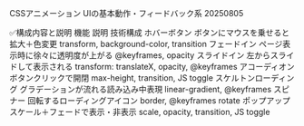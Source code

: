 CSSアニメーション UIの基本動作・フィードバック系 20250805

✅構成内容と説明
機能	                    説明	                            技術構成
ホバーボタン	        ボタンにマウスを乗せると拡大＋色変更	transform, background-color, transition
フェードイン	        ページ表示時に徐々に透明度が上がる	    @keyframes, opacity
スライドイン	        左からスライドして表示される	        transform: translateX, opacity, @keyframes
アコーディオン	        ボタンクリックで開閉	                max-height, transition, JS toggle
スケルトンローディング	 グラデーションが流れる読み込み中表現	  linear-gradient, @keyframes
スピナー	            回転するローディングアイコン	        border, @keyframes rotate
ポップアップ	        スケール＋フェードで表示・非表示	     scale, opacity, transition, JS toggle